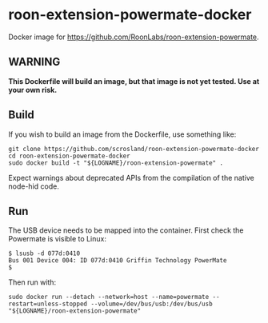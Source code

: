 # roon-extension-powermate-docker
Docker image for https://github.com/RoonLabs/roon-extension-powermate.

## WARNING

**This Dockerfile will build an image, but that image is not yet tested. Use at your own risk.**

## Build

If you wish to build an image from the Dockerfile, use something like:

```
git clone https://github.com/scrosland/roon-extension-powermate-docker
cd roon-extension-powermate-docker
sudo docker build -t "${LOGNAME}/roon-extension-powermate" .
```

Expect warnings about deprecated APIs from the compilation of the native node-hid code.

## Run

The USB device needs to be mapped into the container. First check the Powermate is visible to Linux:

```
$ lsusb -d 077d:0410
Bus 001 Device 004: ID 077d:0410 Griffin Technology PowerMate
$ 
```

Then run with:

```
sudo docker run --detach --network=host --name=powermate --restart=unless-stopped --volume=/dev/bus/usb:/dev/bus/usb "${LOGNAME}/roon-extension-powermate"
```
